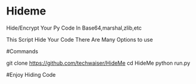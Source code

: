 # Hideme
Hide/Encrypt Your Py Code In Base64,marshal,zlib,etc

This Script Hide Your Code There Are Many Options to use 

#Commands 

git clone https://github.com/techwaiser/HideMe
cd HideMe
python run.py

#Enjoy Hiding Code
